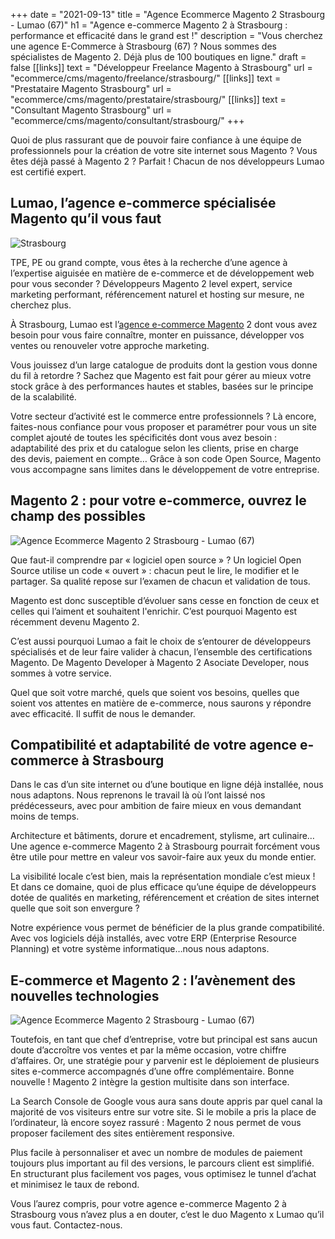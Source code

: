 +++
date = "2021-09-13"
title = "Agence Ecommerce Magento 2 Strasbourg - Lumao (67)"
h1 = "Agence e-commerce Magento 2 à Strasbourg : performance et efficacité dans le grand est !"
description = "Vous cherchez une agence E-Commerce à Strasbourg (67) ? Nous sommes des spécialistes de Magento 2. Déjà plus de 100 boutiques en ligne."
draft = false
[[links]]
    text = "Développeur Freelance Magento à Strasbourg"
    url = "ecommerce/cms/magento/freelance/strasbourg/"
[[links]]
    text = "Prestataire Magento Strasbourg"
    url = "ecommerce/cms/magento/prestataire/strasbourg/"
[[links]]
    text = "Consultant Magento Strasbourg"
    url = "ecommerce/cms/magento/consultant/strasbourg/"
+++

<p>Quoi de plus rassurant que de pouvoir faire confiance à une équipe de professionnels pour la création de votre site internet sous Magento ? Vous êtes déjà passé à Magento 2 ? Parfait ! Chacun de nos développeurs Lumao est certifié expert.</p>
<h2>Lumao, l’agence e-commerce spécialisée Magento qu’il vous faut</h2>

<img class="animate zoomIn margin-auto" src="/images/ville/strasbourg.jpg" alt="Strasbourg" />

<p>TPE, PE ou grand compte, vous êtes à la recherche d’une agence à l’expertise aiguisée en matière de e-commerce et de développement web pour vous seconder ? Développeurs Magento 2 level expert, service marketing performant, référencement naturel et hosting sur mesure, ne cherchez plus.</p>

À Strasbourg, Lumao est l’[agence e-commerce Magento](/agence-ecom/) 2 dont vous avez besoin pour vous faire connaître, monter en puissance, développer vos ventes ou renouveler votre approche marketing.

<p>Vous jouissez d’un large catalogue de produits dont la gestion vous donne du fil à retordre ? Sachez que Magento est fait pour gérer au mieux votre stock grâce à des performances hautes et stables, basées sur le principe de la scalabilité.</p>
<p>Votre secteur d’activité est le commerce entre professionnels ? Là encore, faites-nous confiance pour vous proposer et paramétrer pour vous un site complet ajouté de toutes les spécificités dont vous avez besoin : adaptabilité des prix et du catalogue selon les clients, prise en charge des devis, paiement en compte… Grâce à son code Open Source, Magento vous accompagne sans limites dans le développement de votre entreprise.</p>
<h2>Magento 2 : pour votre e-commerce, ouvrez le champ des possibles</h2>

<img class="animate zoomIn margin-auto" src="/images/ville/paint/strasbourg/1.jpg" alt="Agence Ecommerce Magento 2 Strasbourg - Lumao (67)" />

<p>Que faut-il comprendre par « logiciel open source » ? Un logiciel Open Source utilise un code « ouvert » : chacun peut le lire, le modifier et le partager. Sa qualité repose sur l’examen de chacun et validation de tous.</p>
<p>Magento est donc susceptible d’évoluer sans cesse en fonction de ceux et celles qui l’aiment et souhaitent l'enrichir. C’est pourquoi Magento est récemment devenu Magento 2.</p>
<p>C’est aussi pourquoi Lumao a fait le choix de s’entourer de développeurs spécialisés et de leur faire valider à chacun, l’ensemble des certifications Magento. De Magento Developer à Magento 2 Asociate Developer, nous sommes à votre service.</p>
<p>Quel que soit votre marché, quels que soient vos besoins, quelles que soient vos attentes en matière de e-commerce, nous saurons y répondre avec efficacité. Il suffit de nous le demander.</p>
<h2>Compatibilité et adaptabilité de votre agence e-commerce à Strasbourg</h2>
<p>Dans le cas d’un site internet ou d’une boutique en ligne déjà installée, nous nous adaptons. Nous reprenons le travail là où l’ont laissé nos prédécesseurs, avec pour ambition de faire mieux en vous demandant moins de temps.</p>
<p>Architecture et bâtiments, dorure et encadrement, stylisme, art culinaire… Une agence e-commerce Magento 2 à Strasbourg pourrait forcément vous être utile pour mettre en valeur vos savoir-faire aux yeux du monde entier.</p>
<p>La visibilité locale c’est bien, mais la représentation mondiale c’est mieux ! Et dans ce domaine, quoi de plus efficace qu’une équipe de développeurs dotée de qualités en marketing, référencement et création de sites internet quelle que soit son envergure ?</p>
<p>Notre expérience vous permet de bénéficier de la plus grande compatibilité. Avec vos logiciels déjà installés, avec votre ERP (Enterprise Resource Planning) et votre système informatique…nous nous adaptons.</p>
<h2>E-commerce et Magento 2 : l’avènement des nouvelles technologies</h2>

<img class="animate zoomIn margin-auto" src="/images/ville/paint/strasbourg/2.jpg" alt="Agence Ecommerce Magento 2 Strasbourg - Lumao (67)" />

<p>Toutefois, en tant que chef d’entreprise, votre but principal est sans aucun doute d’accroître vos ventes et par la même occasion, votre chiffre d’affaires. Or, une stratégie pour y parvenir est le déploiement de plusieurs sites e-commerce accompagnés d’une offre complémentaire. Bonne nouvelle ! Magento 2 intègre la gestion multisite dans son interface.</p>
<p>La Search Console de Google vous aura sans doute appris par quel canal la majorité de vos visiteurs entre sur votre site. Si le mobile a pris la place de l’ordinateur, là encore soyez rassuré : Magento 2 nous permet de vous proposer facilement des sites entièrement responsive.</p>
<p>Plus facile à personnaliser et avec un nombre de modules de paiement toujours plus important au fil des versions, le parcours client est simplifié. En structurant plus facilement vos pages, vous optimisez le tunnel d’achat et minimisez le taux de rebond.</p>
<p>Vous l’aurez compris, pour votre agence e-commerce Magento 2 à Strasbourg vous n’avez plus a en douter, c’est le duo Magento x Lumao qu’il vous faut. Contactez-nous.</p>
